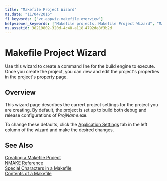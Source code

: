 ```yaml
---
title: "Makefile Project Wizard"
ms.date: "11/04/2016"
f1_keywords: ["vc.appwiz.makefile.overview"]
helpviewer_keywords: ["Makefile projects, Makefile Project Wizard", "MakeFile Project Wizard [Visual Studio]"]
ms.assetid: 38219802-320d-4c48-a118-4792de8f3b2d
---
```

# Makefile Project Wizard

Use this wizard to create a command line for the build engine to execute. Once you create the project, you can view and edit the project's properties in the project's [property page](working-with-project-properties.md).

## Overview

This wizard page describes the current project settings for the project you are creating. By default, the project is set up to build both debug and release configurations of *ProjName*.exe.

To change these defaults, click the [Application Settings](application-settings-makefile-project-wizard.md) tab in the left column of the wizard and make the desired changes.

## See Also

[Creating a Makefile Project](..creating-a-makefile-project.md)<br>
[NMAKE Reference](../build/nmake-reference.md)<br>
[Special Characters in a Makefile](../build/special-characters-in-a-makefile.md)<br>
[Contents of a Makefile](../build/contents-of-a-makefile.md)